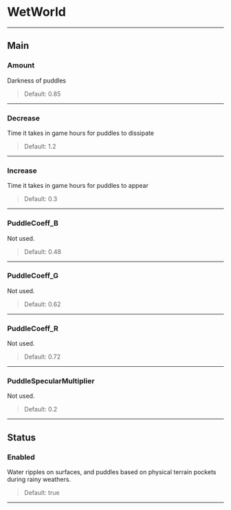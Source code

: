 # WetWorld

---

## Main

### Amount

Darkness of puddles

>Default: 0.85

---

### Decrease

Time it takes in game hours for puddles to dissipate

>Default: 1.2

---

### Increase

Time it takes in game hours for puddles to appear

>Default: 0.3

---

### PuddleCoeff_B

Not used.

>Default: 0.48

---

### PuddleCoeff_G

Not used.

>Default: 0.62

---

### PuddleCoeff_R

Not used.

>Default: 0.72

---

### PuddleSpecularMultiplier

Not used.

>Default: 0.2

---

## Status

### Enabled

Water ripples on surfaces, and puddles based on physical terrain pockets during rainy weathers.

>Default: true

---
